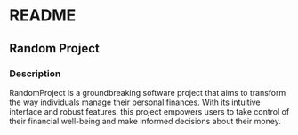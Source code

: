 # README

## Random Project

### Description

RandomProject is a groundbreaking software project that aims to transform the way individuals manage their personal finances. With its intuitive interface and robust features, this project empowers users to take control of their financial well-being and make informed decisions about their money.
